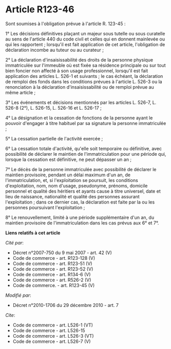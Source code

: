 # Article R123-46

Sont soumises à l'obligation prévue à l'article R. 123-45 : 

1° Les décisions définitives plaçant un majeur sous tutelle ou sous curatelle au sens de l'article 440 du code civil et
celles qui en donnent mainlevée ou qui les rapportent ; lorsqu'il est fait application de cet article, l'obligation de
déclaration incombe au tuteur ou au curateur ; 

2° La déclaration d'insaisissabilité des droits de la personne physique immatriculée sur l'immeuble où est fixée sa résidence
principale ou sur tout bien foncier non affecté à son usage professionnel, lorsqu'il est fait application des articles L.
526-1 et suivants ; le cas échéant, la déclaration de remploi des fonds dans les conditions prévues à l'article L. 526-3 ou
la renonciation à la déclaration d'insaisissabilité ou de remploi prévue au même article ; 

3° Les événements et décisions mentionnés par les articles L. 526-7, L. 526-8 (2°), L. 526-15, L. 526-16 et L. 526-17 ; 

4° La désignation et la cessation de fonctions de la personne ayant le pouvoir d'engager à titre habituel par sa signature la
personne immatriculée ; 

5° La cessation partielle de l'activité exercée ; 

6° La cessation totale d'activité, qu'elle soit temporaire ou définitive, avec possibilité de déclarer le maintien de
l'immatriculation pour une période qui, lorsque la cessation est définitive, ne peut dépasser un an ; 

7° Le décès de la personne immatriculée avec possibilité de déclarer le maintien provisoire, pendant un délai maximum d'un
an, de l'immatriculation, et, si l'exploitation se poursuit, les conditions d'exploitation, nom, nom d'usage, pseudonyme,
prénoms, domicile personnel et qualité des héritiers et ayants cause à titre universel, date et lieu de naissance,
nationalité et qualité des personnes assurant l'exploitation ; dans ce dernier cas, la déclaration est faite par la ou les
personnes poursuivant l'exploitation ; 

8° Le renouvellement, limité à une période supplémentaire d'un an, du maintien provisoire de l'immatriculation dans les cas
prévus aux 6° et 7°.

**Liens relatifs à cet article**

_Cité par_:

  - Décret n°2007-750 du 9 mai 2007 - art. 42 (V)
  - Code de commerce - art. R123-128 (V)
  - Code de commerce - art. R123-51 (V)
  - Code de commerce - art. R123-52 (V)
  - Code de commerce - art. R134-6 (V)
  - Code de commerce - art. R526-2 (V)
  - Code de commerce. - art. R123-45 (V)

_Modifié par_:

  - Décret n°2010-1706 du 29 décembre 2010 - art. 7

_Cite_:

  - Code de commerce - art. L526-1 (VT)
  - Code de commerce - art. L526-15
  - Code de commerce - art. L526-3 (VT)
  - Code de commerce - art. L526-7 (V)
